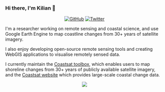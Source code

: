 ### Hi there, I'm Kilian 👋

<p align="center">
	<a href="https://github.com/kvos"><img src="https://img.shields.io/github/followers/kvos.svg?label=GitHub&style=social" alt="GitHub"></a>
	<a href="https://twitter.com/_kvos"><img src="https://img.shields.io/twitter/follow/_kvos?label=Twitter&style=social" alt="Twitter"></a>
</p>

I'm a researcher working on remote sensing and coastal science, and use Google Earth Engine to map coastline changes from 30+ years of satellite imagery. 

I also enjoy developing open-source remote sensing tools and creating WebGIS applications to visualise remotely sensed data.

I currently maintain the [Coastsat toolbox](https://github.com/kvos/CoastSat), which enables users to map shoreline changes from 30+ years of publicly available satellite imagery, and the [Coastsat website](http://coastsat.wrl.unsw.edu.au/) which provides large-scale coastal change data. 

<!--
**kvos/kvos** is a ✨ _special_ ✨ repository because its `README.md` (this file) appears on your GitHub profile.

Here are some ideas to get you started:

- 🔭 I’m currently working on ...
- 🌱 I’m currently learning ...
- 👯 I’m looking to collaborate on ...
- 🤔 I’m looking for help with ...
- 💬 Ask me about ...
- 📫 How to reach me: ...
- 😄 Pronouns: ...
- ⚡ Fun fact: ...
-->

<p align="center">
  <img src="https://github-readme-stats.vercel.app/api?username=kvos&show_icons=true&count_private=true"/>
</p>
